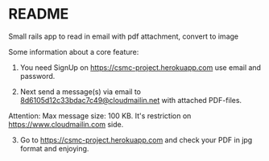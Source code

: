 # README

Small rails app to read in email with pdf attachment, convert to image

Some information about a core feature:

1) You need SignUp on https://csmc-project.herokuapp.com use email and password.

2) Next send a message(s) via email to 8d6105d12c33bdac7c49@cloudmailin.net with attached PDF-files. 

Attention: Max message size: 100 KB. It's restriction on https://www.cloudmailin.com side.

3) Go to https://csmc-project.herokuapp.com and check your PDF in jpg format and enjoying.
